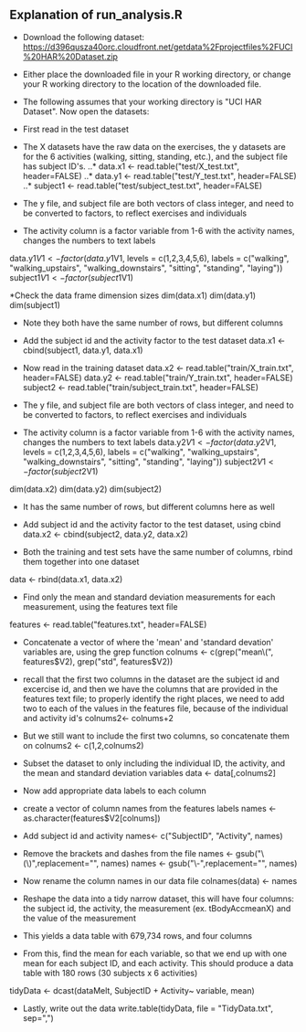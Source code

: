 
## Explanation of run_analysis.R

* Download the following dataset: https://d396qusza40orc.cloudfront.net/getdata%2Fprojectfiles%2FUCI%20HAR%20Dataset.zip  

* Either place the downloaded file in your R working directory, or change your R working directory to the location of the downloaded file.

* The following assumes that your working directory is "UCI HAR Dataset". Now open the datasets:

* First read in the test dataset
* The X datasets have the raw data on the exercises, the y datasets are for the 6 activities (walking, sitting, standing, etc.), and the subject file has subject ID's. 
..* data.x1 <- read.table("test/X_test.txt", header=FALSE)
..* data.y1 <- read.table("test/Y_test.txt", header=FALSE)
..* subject1 <- read.table("test/subject_test.txt", header=FALSE)

* The y file, and subject file are both vectors of class integer, and need to be converted to factors, to reflect exercises and individuals
* The activity column is a factor variable from 1-6 with the activity names, changes the numbers to text labels

data.y1$V1 <- factor(data.y1$V1, levels = c(1,2,3,4,5,6), labels = c("walking", "walking_upstairs", "walking_downstairs", "sitting", "standing", "laying"))
subject1$V1 <- factor(subject1$V1)


*Check the data frame dimension sizes
dim(data.x1)
dim(data.y1)
dim(subject1)

* Note they both have the same number of rows, but different columns

* Add the subject id and the activity factor to the test dataset
data.x1 <- cbind(subject1, data.y1, data.x1)

* Now read in the training dataset
data.x2 <- read.table("train/X_train.txt", header=FALSE)
data.y2 <- read.table("train/Y_train.txt", header=FALSE)
subject2 <- read.table("train/subject_train.txt", header=FALSE)

* The y file, and subject file are both vectors of class integer, and need to be converted to factors, to reflect exercises and individuals
* The activity column is a factor variable from 1-6 with the activity names, changes the numbers to text labels
data.y2$V1 <- factor(data.y2$V1, levels = c(1,2,3,4,5,6), labels = c("walking", "walking_upstairs", "walking_downstairs", "sitting", "standing", "laying"))
subject2$V1 <- factor(subject2$V1)

dim(data.x2)
dim(data.y2)
dim(subject2)

* It has the same number of rows, but different columns here as well

* Add subject id and the activity factor to the test dataset, using cbind
data.x2 <- cbind(subject2, data.y2, data.x2)

* Both the training and test sets have the same number of columns, rbind them together into one dataset

data <- rbind(data.x1, data.x2)

* Find only the mean and standard deviation measurements for each measurement, using the features text file

features <- read.table("features.txt", header=FALSE)

* Concatenate a vector of where the 'mean' and 'standard devation' variables are, using the grep function
colnums <- c(grep("mean\\(", features$V2), grep("std", features$V2))

* recall that the first two columns in the dataset are the subject id and excercise id, and then we have the columns that are provided in the features text file; to properly identify the right places, we need to add two to each of the values in the features file, because of the individual and activity id's
colnums2<- colnums+2

* But we still want to include the first two columns, so concatenate them on
colnums2 <- c(1,2,colnums2)

* Subset the dataset to only including the individual ID, the activity, and the mean and standard deviation variables
data <- data[,colnums2]

* Now add appropriate data labels to each column
* create a vector of column names from the features labels
names <- as.character(features$V2[colnums])

* Add subject id and activity
names<- c("SubjectID", "Activity", names)

* Remove the brackets and dashes from the file
names <- gsub("\\(\\)",replacement="", names)
names <- gsub("\\-",replacement="", names)

* Now rename the column names in our data file
colnames(data) <- names

* Reshape the data into a tidy narrow dataset, this will have four columns: the subject id, the activity, the measurement (ex. tBodyAccmeanX) and the value of the measurement

* This yields a data table with 679,734 rows, and four columns

* From this, find the mean for each variable, so that we end up with one mean for each subject ID, and each activity. This should produce a data table with 180 rows (30 subjects x 6 activities)

tidyData <- dcast(dataMelt, SubjectID + Activity~ variable, mean)

* Lastly, write out the data
write.table(tidyData, file = "TidyData.txt", sep=",")